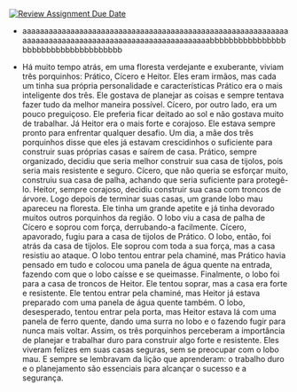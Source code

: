 [![Review Assignment Due Date](https://classroom.github.com/assets/deadline-readme-button-8d59dc4de5201274e310e4c54b9627a8934c3b88527886e3b421487c677d23eb.svg)](https://classroom.github.com/a/MH6cwruZ)
- aaaaaaaaaaaaaaaaaaaaaaaaaaaaaaaaaaaaaaaaaaaaaaaaaaaaaaaaaaaaaaaaaaaaaaaaaaaaaaaaaaaaaaaaaaaaaaaaaaaaaaaabbbbbbbbbbbbbbbbbbbbbbbbbbbbbbbbbbbbb

- Há muito tempo atrás, em uma floresta verdejante e exuberante, viviam três porquinhos: Prático, Cícero e Heitor. Eles eram irmãos, mas cada um tinha sua própria personalidade e características
Prático era o mais inteligente dos três. Ele gostava de planejar as coisas e sempre tentava fazer tudo da melhor maneira possível. Cícero, por outro lado, era um pouco preguiçoso. Ele preferia ficar deitado ao sol e não gostava muito de trabalhar. Já Heitor era o mais forte e corajoso. Ele estava sempre pronto para enfrentar qualquer desafio.
Um dia, a mãe dos três porquinhos disse que eles já estavam crescidinhos o suficiente para construir suas próprias casas e saírem de casa. Prático, sempre organizado, decidiu que seria melhor construir sua casa de tijolos, pois seria mais resistente e seguro. Cícero, que não queria se esforçar muito, construiu sua casa de palha, achando que seria suficiente para protegê-lo. Heitor, sempre corajoso, decidiu construir sua casa com troncos de árvore.
Logo depois de terminar suas casas, um grande lobo mau apareceu na floresta. Ele tinha um grande apetite e já tinha devorado muitos outros porquinhos da região. O lobo viu a casa de palha de Cícero e soprou com força, derrubando-a facilmente. Cícero, apavorado, fugiu para a casa de tijolos de Prático.
O lobo, então, foi atrás da casa de tijolos. Ele soprou com toda a sua força, mas a casa resistiu ao ataque. O lobo tentou entrar pela chaminé, mas Prático havia pensado em tudo e colocou uma panela de água quente na entrada, fazendo com que o lobo caísse e se queimasse.
Finalmente, o lobo foi para a casa de troncos de Heitor. Ele tentou soprar, mas a casa era forte e resistente. Ele tentou entrar pela chaminé, mas Heitor já estava preparado com uma panela de água quente também. O lobo, desesperado, tentou entrar pela porta, mas Heitor estava lá com uma panela de ferro quente, dando uma surra no lobo e o fazendo fugir para nunca mais voltar.
Assim, os três porquinhos perceberam a importância de planejar e trabalhar duro para construir algo forte e resistente. Eles viveram felizes em suas casas seguras, sem se preocupar com o lobo mau. E sempre se lembravam da lição que aprenderam: o trabalho duro e o planejamento são essenciais para alcançar o sucesso e a segurança.